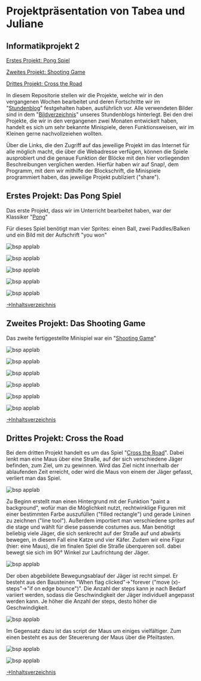 # <a name="Inhaltsverzeichnis"></a> Projektpräsentation von Tabea und Juliane

## Informatikprojekt 2

[Erstes Projekt: Pong Spiel](#1)

[Zweites Projekt: Shooting Game](#2)

[Drittes Projekt: Cross the Road](#3)

In diesem Repositorie stellen wir die Projekte, welche wir in den vergangenen Wochen bearbeitet und deren Fortschritte wir im "<a href="https://github.com/Tabea000/2.Informatikprojekt-Stundenblog-">Stundenblog</a>" festgehalten haben, ausführlich vor. Alle verwendeten Bilder sind in dem "<a href="https://github.com/Tabea000/2.Informatikprojekt-Stundenblog-/tree/master/Bildverzeichnis">Bildverzeichnis</a>" unseres Stundenblogs hinterlegt. Bei den drei Projekte, die wir in den vergangenen zwei Monaten entwickelt haben, handelt es sich um sehr bekannte Minispiele, deren Funktionsweisen, wir im Kleinen gerne nachvollzeiehen wollten.

Über die Links, die den Zugriff auf das jeweilige Projekt im das Internet für alle möglich macht, die über die Webadresse verfügen, können die Spiele ausprobiert und die genaue Funktion der Blöcke mit den hier vorliegenden Beschreibungen verglichen werden. Hierfür haben wir auf Snap!, dem Programm, mit dem wir mithilfe der Blockschrift, die Minispiele programmiert haben, das jeweilige Projekt publiziert ("share").


## <a name="1"></a>Erstes Projekt: Das Pong Spiel

Das erste Projekt, dass wir im Unterricht bearbeitet haben, war der Klassiker 
"<a href="https://snap.berkeley.edu/snapsource/snap.html#present:Username=Juliane000&ProjectName=Pong%20endg%C3%BCltige%20Version%2015.12">Pong</a>"

Für dieses Spiel benötigt man vier Sprites: einen Ball, zwei Paddles/Balken und ein Bild mit der Aufschrift "you won"



![bsp applab](https://raw.githubusercontent.com/Tabea000/2.Informatikprojekt-Stundenblog-/master/Bildverzeichnis/P%202_%20stage%20mit%20sprites.png?raw=true "stage mit sprites")

![bsp applab](https://raw.githubusercontent.com/Tabea000/2.Informatikprojekt-Stundenblog-/master/Bildverzeichnis/P%203_Block%20des%20Balls.png?raw=true "Block des Balls")

![bsp applab](https://raw.githubusercontent.com/Tabea000/2.Informatikprojekt-Stundenblog-/master/Bildverzeichnis/P%204_Steuerung%20paddle1.png?raw=true "Steuerung paddle 1")

![bsp applab](https://raw.githubusercontent.com/Tabea000/2.Informatikprojekt-Stundenblog-/master/Bildverzeichnis/P%206_Bl%C3%B6cke%20%E2%80%9EYou%20won%201%262%E2%80%9C.png?raw=true "Blöcke-You won! 1/2")

![bsp applab](https://raw.githubusercontent.com/Tabea000/2.Informatikprojekt-Stundenblog-/master/Bildverzeichnis/P%207_Costumes%20%E2%80%9EYou%20won%201%262%E2%80%9C.png?raw=true "costumes-You won! 1/2")


[→Inhaltsverzeichnis](#Inhaltsverzeichnis)

## <a name="2"></a>Zweites Projekt: Das Shooting Game

Das zweite fertiggestellte Minispiel war ein "<a href="https://snap.berkeley.edu/snapsource/snap.html#present:Username=Juliane000&ProjectName=Shooting%20Game%20Versuch%20Won">Shooting Game</a>"


![bsp applab](https://raw.githubusercontent.com/Tabea000/2.Informatikprojekt-Stundenblog-/master/Bildverzeichnis/SG%202%20stage-timer%26points.png?raw=true "stage: points&timer")

![bsp applab](https://raw.githubusercontent.com/Tabea000/2.Informatikprojekt-Stundenblog-/master/Bildverzeichnis/SG%203%20sprites%20auf%20der%20stage.png?raw=true "stage mit sprites")

![bsp applab](https://raw.githubusercontent.com/Tabea000/2.Informatikprojekt-Stundenblog-/master/Bildverzeichnis/SG%204%20Bl%C3%B6cke%20der%20Oktopusse.png?raw=true "Blöcke der Oktopusse")

![bsp applab](https://raw.githubusercontent.com/Tabea000/2.Informatikprojekt-Stundenblog-/master/Bildverzeichnis/SG%205%20costumes%20der%20Oktopusse.png?raw=true "costumes der Oktopusse")

![bsp applab](https://raw.githubusercontent.com/Tabea000/2.Informatikprojekt-Stundenblog-/master/Bildverzeichnis/SG%206%20Linse.png?raw=true "Linse")

![bsp applab](https://raw.githubusercontent.com/Tabea000/2.Informatikprojekt-Stundenblog-/master/Bildverzeichnis/SG%207%20Game%20Over%20und%20Won.png?raw=true "Game over! und Won!")





[→Inhaltsverzeichnis](#Inhaltsverzeichnis)

## <a name="3"></a>Drittes Projekt: Cross the Road

Bei dem dritten Projekt handelt es um das Spiel "<a href="https://snap.berkeley.edu/snapsource/snap.html#present:Username=juliane000&ProjectName=Crossy%20road%2015.12-">Cross the Road</a>". Dabei lenkt man eine Maus über eine Straße, auf der sich verschiedene Jäger befinden, zum Ziel, um zu gewinnen. Wird das Ziel nicht innerhalb der ablaufenden Zeit erreicht, oder wird die Maus von einem der Jäger gefasst, verliert man das Spiel. 

![bsp applab](https://raw.githubusercontent.com/Tabea000/2.Informatikprojekt-Stundenblog-/master/Bildverzeichnis/CtR%202_%20stage%20mit%20sprites.png?raw=true "stage mit sprites")

Zu Beginn erstellt man einen Hintergrund mit der Funktion "paint a background", wofür man die Möglichkeit nutzt, rechtwinklige Figuren mit einer bestimmten Farbe auszufüllen ("filled rectangle") und gerade Lininen zu zeichnen ("line tool"). Außerdem importiert man verschiedene sprites auf die stage und wählt für diese passende costumes aus. Man benötigt beliebig viele Jäger, die sich senkrecht auf der Straße auf und abwärts bewegen, in diesem Fall eine Katze und vier Käfer. Zudem wir eine Figur (hier: eine Maus), die im finalen Spiel die Straße überqueren soll. dabei bewegt sie sich im 90° Winkel zur Laufrichtung der Jäger.

![bsp applab](https://raw.githubusercontent.com/Tabea000/2.Informatikprojekt-Stundenblog-/master/Bildverzeichnis/CtR%203_Bewegungsablauf.png?raw=true "Bewegungsablauf Jäger")

Der oben abgebildete Bewegungsablauf der Jäger ist recht simpel. Er besteht aus den Bausteinen "When flag clicked"->"forever ("move (x)-steps"->"if on edge bounce")". Die Anzahl der steps kann je nach Bedarf variiert werden, sodass die Geschwindigkeit der Jäger individuell angepasst werden kann. Je höher die Anzahl der steps, desto höher die Geschwindigkeit.

![bsp applab](https://raw.githubusercontent.com/Tabea000/2.Informatikprojekt-Stundenblog-/master/Bildverzeichnis/CtR%204_%20Maus.png?raw=true "Maus-script")

Im Gegensatz dazu ist das script der Maus um einiges vielfältiger. Zum einen besteht es aus der Steuererung der Maus über die Pfeiltasten. 


![bsp applab](https://raw.githubusercontent.com/Tabea000/2.Informatikprojekt-Stundenblog-/master/Bildverzeichnis/CtR%205_%20costumes%20Maus.png?raw=true "maus-costumes")

![bsp applab](https://raw.githubusercontent.com/Tabea000/2.Informatikprojekt-Stundenblog-/master/Bildverzeichnis/CtR%206_script%20game%20over.png?raw=true "Game over!-script")






[→Inhaltsverzeichnis](#Inhaltsverzeichnis)
